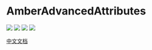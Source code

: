 # AmberAdvancedAttributes

 [![](https://ci.appveyor.com/api/projects/status/0lqbcy31vis392hh?svg=true)](https://ci.appveyor.com/project/IzzelAliz/amberadvancedattributes)
 ![](https://img.shields.io/github/license/IzzelAliz/AmberAdvancedAttributes)
 ![](https://img.shields.io/github/last-commit/IzzelAliz/AmberAdvancedAttributes.svg?color=purple)
 ![](https://img.shields.io/github/release/IzzelAliz/AmberAdvancedAttributes.svg?color=blue)

[中文文档](https://izzelaliz.github.io/AmberAdvancedAttributes/#/zh-cn/README)
